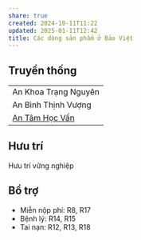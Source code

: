 ```yaml
---
share: true
created: 2024-10-11T11:22
updated: 2025-01-11T12:42
title: Các dòng sản phẩm ở Bảo Việt
---
```

## Truyền thống
|                      |
| -------------------- |
| An Khoa Trạng Nguyên |
| An Bình Thịnh Vượng  |
| [An Tâm Học Vấn](./An%20T%C3%A2m%20H%E1%BB%8Dc%20V%E1%BA%A5n.md)   |
## Hưu trí 
Hưu trí vững nghiệp

## Bổ trợ
- Miễn nộp phí: R8, R17
- Bệnh lý: R14,  R15
- Tai nạn: R12, R13, R18
